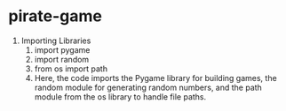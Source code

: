 # pirate-game
1. Importing Libraries
   1) import pygame
   2) import random
   3) from os import path
   4) Here, the code imports the Pygame library for building games, the random            module for generating random numbers, and the path module from the os library       to handle file paths.

 
